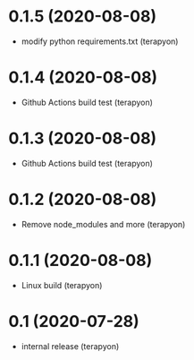 # 0.1.5 (2020-08-08)

- modify python requirements.txt (terapyon)

# 0.1.4 (2020-08-08)

- Github Actions build test (terapyon)

# 0.1.3 (2020-08-08)

- Github Actions build test (terapyon)

# 0.1.2 (2020-08-08)

- Remove node_modules and more (terapyon)

# 0.1.1 (2020-08-08)

- Linux build (terapyon)

# 0.1 (2020-07-28)

- internal release (terapyon)